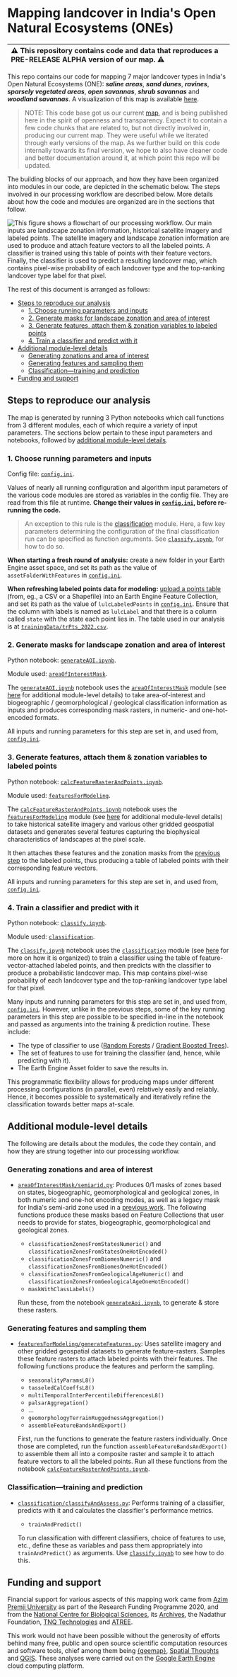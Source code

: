 # Mapping landcover in India's Open Natural Ecosystems (ONEs)

| :warning: This repository contains code and data that reproduces a PRE-RELEASE ALPHA version of our map. :warning:|
|:---------------------------|

This repo contains our code for mapping 7 major landcover types in India's Open Natural Ecosystems (ONE): ***saline areas***, ***sand dunes***, ***ravines***, ***sparsely vegetated areas***, ***open savannas***, ***shrub savannas*** and ***woodland savannas***. A visualization of this map is available [here](https://tinyurl.com/one-types-may2022).

> NOTE: This code base got us our current [map](https://tinyurl.com/one-types-may2022), and is being published here in the spirit of openness and transparency. Expect it to contain a few code chunks that are related to, but not directly involved in, producing our current map. They were useful while we iterated through early versions of the map. As we further build on this code internally towards its final version, we hope to also have cleaner code and better documentation around it, at which point this repo will be updated.

The building blocks of our approach, and how they have been organized into modules in our code, are depicted in the schematic below. The steps involved in our processing workflow are described below. More details about how the code and modules are organized are in the sections that follow.

![This figure shows a flowchart of our processing workflow. Our main inputs are landscape zonation information, historical satellite imagery and labeled points. The satellite imagery and landscape zonation information are used to produce and attach feature vectors to all the labeled points. A classifier is trained using this table of points with their feature vectors. Finally, the classifier is used to predict a resulting landcover map, which contains pixel-wise probability of each landcover type and the top-ranking landcover type label for that pixel.](schematic.png "Schematic of the processing workflow")

The rest of this document is arranged as follows:
* [Steps to reproduce our analysis](#steps-to-reproduce-our-analysis)
  * [1. Choose running parameters and inputs](#1-choose-running-parameters-and-inputs)
  * [2. Generate masks for landscape zonation and area of interest](#2-generate-masks-for-landscape-zonation-and-area-of-interest)
  * [3. Generate features, attach them & zonation variables to labeled points](#3-generate-features-attach-them--zonation-variables-to-labeled-points)
  * [4. Train a classifier and predict with it](#4-train-a-classifier-and-predict-with-it)
* [Additional module-level details](#additional-module-level-details)
  * [Generating zonations and area of interest](#generating-zonations-and-area-of-interest)
  * [Generating features and sampling them](#generating-features-and-sampling-them)
  * [Classification—training and prediction](#classificationtraining-and-prediction)
* [Funding and support](#funding-and-support)

## Steps to reproduce our analysis

The map is generated by running 3 Python notebooks which call functions from 3 different modules, each of which require a variety of input parameters. The sections below pertain to these input parameters and notebooks, followed by [additional module-level details](#additional-module-level-details).

### 1. Choose running parameters and inputs
Config file: [`config.ini`](config.ini).

Values of nearly all running configuration and algorithm input parameters of the various code modules are stored as variables in the config file. They are read from this file at runtime. **Change their values in [`config.ini`](config.ini), before re-running the code.**

> An exception to this rule is the [classification](#classificationtraining-and-prediction) module. Here, a few key parameters determining the configuration of the final classification run can be specified as function arguments. See [`classify.ipynb`](classify.ipynb), for how to do so.

**When starting a fresh round of analysis:** create a new folder in your Earth Engine asset space, and set its path as the value of `assetFolderWithFeatures` in [`config.ini`](config.ini).

**When refreshing labeled points data for modeling:** [upload a points table](https://developers.google.com/earth-engine/guides/table_upload) (from, eg., a CSV or a Shapefile) into an Earth Engine Feature Collection, and set its path as the value of `lulcLabeledPoints` in [`config.ini`](config.ini). Ensure that the column with labels is named as `lulcLabel` and that there is a column called `state` with the state each point lies in. The table used in our analysis is at [`trainingData/trPts_2022.csv`](trainingData/trPts_2022.csv).

### 2. Generate masks for landscape zonation and area of interest

Python notebook: [`generateAOI.ipynb`](generateAOI.ipynb).

Module used: [`areaOfInterestMask`](areaOfInterestMask).

The [`generateAOI.ipynb`](generateAOI.ipynb) notebook uses the [`areaOfInterestMask`](areaOfInterestMask) module (see [here](#generating-zonations-and-area-of-interest) for additional module-level details) to take area-of-interest and biogeographic / geomorphological / geological classification information as inputs and produces corresponding mask rasters, in numeric- and one-hot-encoded formats.

All inputs and running parameters for this step are set in, and used from, [`config.ini`](config.ini).

### 3. Generate features, attach them & zonation variables to labeled points

Python notebook: [`calcFeatureRasterAndPoints.ipynb`](calcFeatureRasterAndPoints.ipynb).

Module used: [`featuresForModeling`](featuresForModeling).

The [`calcFeatureRasterAndPoints.ipynb`](calcFeatureRasterAndPoints.ipynb) notebook uses the [`featuresForModeling`](featuresForModeling) module (see [here](#generating-features-and-sampling-them) for additional module-level details) to take historical satellite imagery and various other gridded geospatial datasets and generates several features capturing the biophysical characteristics of landscapes at the pixel scale.

It then attaches these features and the zonation masks from the [previous step](#2-generate-masks-for-landscape-zonation-and-area-of-interest) to the labeled points, thus producing a table of labeled points with their corresponding feature vectors.

All inputs and running parameters for this step are set in, and used from, [`config.ini`](config.ini).

### 4. Train a classifier and predict with it

Python notebook: [`classify.ipynb`](classify.ipynb).

Module used: [`classification`](classification).

The [`classify.ipynb`](classify.ipynb) notebook uses the [`classification`](classification) module (see [here](#classificationtraining-and-prediction) for more on how it is organized) to train a classifier using the table of feature-vector-attached labeled points, and then predicts with the classifier to produce a probabilistic landcover map. This map contains pixel-wise probability of each landcover type and the top-ranking landcover type label for that pixel.

Many inputs and running parameters for this step are set in, and used from, [`config.ini`](config.ini). However, unlike in the previous steps, some of the key running parameters in this step are possible to be specified in-line in the notebook and passed as arguments into the training & prediction routine. These include:
* The type of classifier to use ([Random Forests](https://developers.google.com/earth-engine/apidocs/ee-classifier-smilerandomforest) / [Gradient Boosted Trees](https://developers.google.com/earth-engine/apidocs/ee-classifier-smilegradienttreeboost)).
* The set of features to use for training the classifier (and, hence, while predicting with it).
* The Earth Engine Asset folder to save the results in.

This programmatic flexibility allows for producing maps under different processing configurations (in parallel, even) relatively easily and reliably. Hence, it becomes possible to systematically and iteratively refine the classification towards better maps at-scale.

## Additional module-level details

The following are details about the modules, the code they contain, and how they are strung together into our processing workflow.

### Generating zonations and area of interest
  * [`areaOfInterestMask/semiarid.py`](areaOfInterestMask/semiarid.py): Produces 0/1 masks of zones based on states, biogeographic, geomorphological and geological zones, in both numeric and one-hot encoding modes, as well as a legacy mask for India's semi-arid zone used in a [previous work](https://onlinelibrary.wiley.com/doi/full/10.1111/jbi.14471). The following functions produce these masks based on Feature Collections that user needs to provide for states, biogeographic, geomorphological and geological zones.
    * `classificationZonesFromStatesNumeric()` and `classificationZonesFromStatesOneHotEncoded()`
    * `classificationZonesFromBiomesNumeric()` and `classificationZonesFromBiomesOneHotEncoded()`
    * `classificationZonesFromGeologicalAgeNumeric()` and `classificationZonesFromGeologicalAgeOneHotEncoded()`
    * `maskWithClassLabels()`

    Run these, from the notebook [`generateAoi.ipynb`](generateAoi.ipynb), to generate & store these rasters.

### Generating features and sampling them
  * [`featuresForModeling/generateFeatures.py`](featuresForModeling/generateFeatures.py): Uses satellite imagery and other gridded geospatial datasets to generate feature-rasters. Samples these feature rasters to attach labeled points with their features. The following functions produce the features and perform the sampling.
    * `seasonalityParamsL8()`
    * `tasseledCalCoeffsL8()`
    * `multiTemporalInterPercentileDifferencesL8()`
    * `palsarAggregation()`
    * ...
    * `geomorphologyTerrainRuggednessAggregation()`
    * `assembleFeatureBandsAndExport()`

    First, run the functions to generate the feature rasters individually. Once those are completed, run the function `assembleFeatureBandsAndExport()` to assemble them all into a composite raster and sample it to attach feature vectors to all the labeled points. Run all these functions from the notebook [`calcFeatureRasterAndPoints.ipynb`](calcFeatureRasterAndPoints.ipynb).

### Classification—training and prediction
  * [`classification/classifyAndAssess.py`](classification/classifyAndAssess.py): Performs training of a classifier, predicts with it and calculates the classifier's performance metrics.
    * `trainAndPredict()`

    To run classification with different classifiers, choice of features to use, etc., define these as variables and pass them appropriately into `trainAndPredict()` as arguments. Use [`classify.ipynb`](classify.ipynb) to see how to do this.

## Funding and support

Financial support for various aspects of this mapping work came from [Azim Premji University](https://azimpremjiuniversity.edu.in/) as part of the Research Funding Programme 2020, and from the [National Centre for Biological Sciences](https://www.ncbs.res.in/), its [Archives](https://archives.ncbs.res.in/), the Nadathur Foundation, [TNQ Technologies](https://www.tnq.co.in/csr-activities/) and [ATREE](https://www.atree.org/).

This work would not have been possible without the generosity of efforts behind many free, public and open source scientific computation resources and software tools, chief among them being [{geemap}](https://geemap.org/), [Spatial Thoughts](https://spatialthoughts.com/) and [QGIS](https://qgis.org/). These analyses were carried out on the [Google Earth Engine](https://earthengine.google.com/) cloud computing platform.
